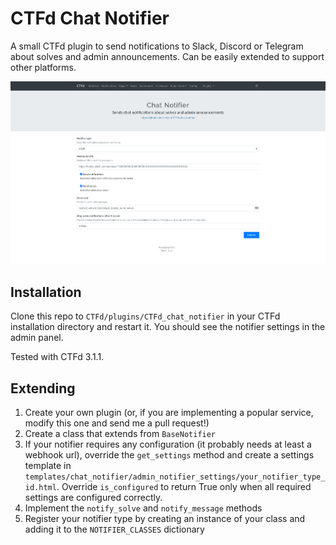 # CTFd Chat Notifier

A small CTFd plugin to send notifications to Slack, Discord or Telegram about solves and admin announcements. Can be easily extended to support other platforms.

![Configuration screenshot](screenshot.png)

## Installation

Clone this repo to `CTFd/plugins/CTFd_chat_notifier` in your CTFd installation directory and restart it. You should see the notifier settings in the admin panel.

Tested with CTFd 3.1.1.

## Extending

1. Create your own plugin (or, if you are implementing a popular service, modify this one and send me a pull request!)
2. Create a class that extends from `BaseNotifier`
3. If your notifier requires any configuration (it probably needs at least a webhook url), override the `get_settings` method and create a settings template in `templates/chat_notifier/admin_notifier_settings/your_notifier_type_id.html`. Override `is_configured` to return True only when all required settings are configured correctly.
4. Implement the `notify_solve` and `notify_message` methods
5. Register your notifier type by creating an instance of your class and adding it to the `NOTIFIER_CLASSES` dictionary

